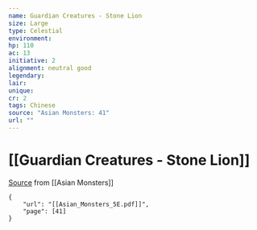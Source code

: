 ```yaml
---
name: Guardian Creatures - Stone Lion
size: Large
type: Celestial
environment: 
hp: 110
ac: 13
initiative: 2
alignment: neutral good
legendary: 
lair: 
unique: 
cr: 2
tags: Chinese
source: "Asian Monsters: 41"
url: ""
---
```

# [[Guardian Creatures - Stone Lion]]

[Source](zotero://open-pdf/library/items/2YJ39RUI?page=41) from [[Asian Monsters]]

```pdf
{
	"url": "[[Asian_Monsters_5E.pdf]]",
	"page": [41]
}
```

